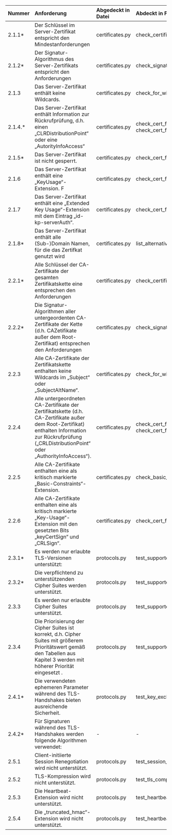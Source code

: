 | Nummer  | Anforderung                                                                                                                                                                                            | Abgedeckt in Datei | Abdeckt in Funktion                    | Anmerkung                                                                                   |
|:--------|:-------------------------------------------------------------------------------------------------------------------------------------------------------------------------------------------------------|:-------------------|:---------------------------------------|:--------------------------------------------------------------------------------------------|
| 2.1.1*  | Der Schlüssel im Server-Zertifikat entspricht den Mindestanforderungen                                                                                                                                 | certificates.py    | check_certificate_key                  |                                                                                             |
| 2.1.2*  | Der Signatur-Algorithmus des Server-Zertifikats entspricht den Anforderungen                                                                                                                           | certificates.py    | check_signature_algorithm              |                                                                                             |
| 2.1.3   | Das Server-Zertifikat enthält keine Wildcards.                                                                                                                                                         | certificates.py    | check_for_wildcards                    |                                                                                             |
| 2.1.4.* | Das Server-Zertifikat enthält Information zur Rückrufprüfung, d.h. einen „CLRDistributionPoint“ oder eine „AutorityInfoAccess“                                                                         | certificates.py    | check_cert_for_crl, check_cert_for_aia |                                                                                             |
| 2.1.5*  | Das Server-Zertifikat ist nicht gesperrt.                                                                                                                                                              | certificates.py    | check_cert_for_revocation              |                                                                                             |
| 2.1.6   | Das Server-Zertifikat enthält eine „KeyUsage“-Extension. F                                                                                                                                             | certificates.py    | check_cert_for_keyusage                |                                                                                             |
| 2.1.7   | Das Server-Zertifikat enthält eine „Extended Key Usage“-Extension mit dem Eintrag „id-kp-serverAuth“.                                                                                                  | certificates.py    | check_cert_for_extended_keyusage       |                                                                                             |
| 2.1.8*  | Das Server-Zertifikat enthält alle (Sub-)Domain Namen, für die das Zertifkat genutzt wird                                                                                                              | certificates.py    | list_alternative_names                 |                                                                                             |
| 2.2.1*  | Alle Schlüssel der CA-Zertifikate der gesamten Zertifikatskette eine entsprechen den Anforderungen                                                                                                     | certificates.py    | check_certificate_key                  |                                                                                             |
| 2.2.2*  | Die Signatur-Algorithmen aller untergeordenten CA-Zertifikate der Kette (d.h. CAZetifikate außer dem Root-Zertifikat) entsprechen den Anforderungen                                                    | certificates.py    | check_signature_algorithm              |                                                                                             |
| 2.2.3   | Alle CA-Zertifikate der Zertifikatskette enthalten keine Wildcards im „Subject“ oder „SubjectAltName“.                                                                                                 | certificates.py    | check_for_wildcards                    |                                                                                             |
| 2.2.4   | Alle untergeordneten CA-Zertifikate der Zertifikatskette (d.h. CA-Zertifikate außer dem Root-Zertifikat) enthalten Information zur Rückrufprüfung („CRLDistributionPoint“ oder „AuthorityInfoAccess“). | certificates.py    | check_cert_for_crl, check_cert_for_aia |                                                                                             |
| 2.2.5   | Alle CA-Zertifikate enthalten eine als kritisch markierte „Basic-Constraints“-Extension.                                                                                                               | certificates.py    | check_basic_constraint                 |                                                                                             |
| 2.2.6   | Alle CA-Zertifikate enthalten eine als kritisch markierte „Key-Usage“-Extension mit den gesetzten Bits „keyCertSign“ und „CRLSign“.                                                                    | certificates.py    | check_cert_for_keyusage                |                                                                                             |
| 2.3.1*  | Es werden nur erlaubte TLS-Versionen unterstützt:                                                                                                                                                      | protocols.py       | test_supported_protocols               |                                                                                             |
| 2.3.2*  | Die verpflichtend zu unterstützenden Cipher Suites werden unterstützt.                                                                                                                                 | protocols.py       | test_supported_cipher_suites           |                                                                                             |
| 2.3.3   | Es werden nur erlaubte Cipher Suites unterstützt.                                                                                                                                                      | protocols.py       | test_supported_cipher_suites           |                                                                                             |
| 2.3.4   | Die Priorisierung der Cipher Suites ist korrekt, d.h. Cipher Suites mit größerem Prioritätswert gemäß den Tabellen aus Kapitel 3 werden mit höherer Priorität eingesetzt .                             | protocols.py       | test_supported_cipher_suites           |                                                                                             |
| 2.4.1*  | Die verwendeten ephemeren Parameter während des TLS-Handshakes bieten ausreichende Sicherheit.                                                                                                         | protocols.py       | test_key_exchange                      |                                                                                             |
| 2.4.2*  | Für Signaturen während des TLS-Handshakes werden folgende Algorithmen verwendet:                                                                                                                       | -                  | -                                      | Soll gemäß Checkliste in den Konfigurationseinstellungen der TLS-Bibliothek geprüft werden. |
| 2.5.1   | Client-initiierte Session Renegotiation wird nicht unterstützt.                                                                                                                                        | protocols.py       | test_session_renegotiation             |                                                                                             |
| 2.5.2   | TLS-Kompression wird nicht unterstützt.                                                                                                                                                                | protocols.py       | test_tls_compression                   |                                                                                             |
| 2.5.3   | Die Heartbeat-Extension wird nicht unterstützt.                                                                                                                                                        | protocols.py       | test_heartbeat_extension               |                                                                                             |
| 2.5.4   | Die „truncated_hmac“-Extension wird nicht unterstützt.                                                                                                                                                 | protocols.py       | test_heartbeat_extension               |                                                                                             |
